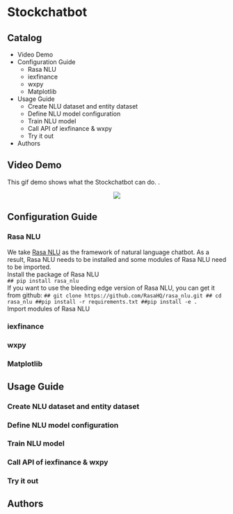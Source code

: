 # Stockchatbot
## Catalog
* Video Demo
* Configuration Guide
   * Rasa NLU
   * iexfinance
   * wxpy
   * Matplotlib
* Usage Guide
   * Create NLU dataset and entity dataset
   * Define NLU model configuration
   * Train NLU model
   * Call API of iexfinance & wxpy
   * Try it out
* Authors
## Video Demo
This gif demo shows what the Stockchatbot can do.
.<div align=center><img src="https://github.com/Tknight01/Ke/blob/master/Stockchatbot%20gif%20demo.gif" /></div>
## Configuration Guide
### Rasa NLU
  We take [Rasa NLU](https://www.rasa.com/) as the framework of natural language chatbot. As a result, Rasa NLU needs to be installed and some modules of Rasa NLU need to be imported.<br>
  Install the package of Rasa NLU<br>
  ``## pip install rasa_nlu``<br>
  If you want to use the bleeding edge version of Rasa NLU, you can get it from github:
  ``## git clone https://github.com/RasaHQ/rasa_nlu.git
    ## cd rasa_nlu
    ##pip install -r requirements.txt
    ##pip install -e .``<br>
  Import modules of Rasa NLU<br>
### iexfinance
### wxpy
### Matplotlib
## Usage Guide
### Create NLU dataset and entity dataset
### Define NLU model configuration
### Train NLU model
### Call API of iexfinance & wxpy
### Try it out
## Authors

